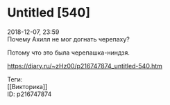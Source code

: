 Untitled [540]
===============

   
 2018-12-07, 23:59   
  Почему Ахилл не мог догнать черепаху?   
   
 Потому что это была черепашка-ниндзя.   
    
 <https://diary.ru/~zHz00/p216747874_untitled-540.htm>   
   
 Теги:   
 [[Викторика]]   
 ID: p216747874